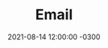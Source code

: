 ---
layout: post
title: 'Email'
description: 'Napisz do mnie'
date:   2021-08-14 12:00:00 -0300
categories: start blog
by: 'JL'
icon: 'mail'
destlink: 'mailto:programistkaikot@gmail.com'
questions:
---